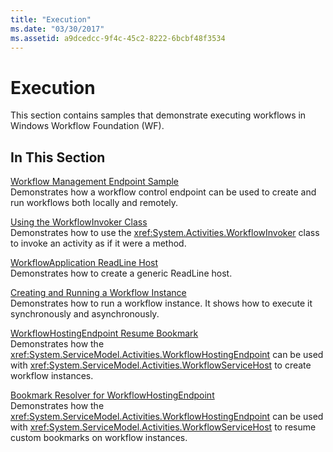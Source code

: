 ```yaml
---
title: "Execution"
ms.date: "03/30/2017"
ms.assetid: a9dcedcc-9f4c-45c2-8222-6bcbf48f3534
---
```

# Execution
This section contains samples that demonstrate executing workflows in Windows Workflow Foundation (WF).  
  
## In This Section  
 [Workflow Management Endpoint Sample](../../../../docs/framework/windows-workflow-foundation/samples/workflow-management-endpoint-sample.md)  
 Demonstrates how a workflow control endpoint can be used to create and run workflows both locally and remotely.  
  
 [Using the WorkflowInvoker Class](../../../../docs/framework/windows-workflow-foundation/samples/using-the-workflowinvoker-class.md)  
 Demonstrates how to use the <xref:System.Activities.WorkflowInvoker> class to invoke an activity as if it were a method.  
  
 [WorkflowApplication ReadLine Host](../../../../docs/framework/windows-workflow-foundation/samples/workflowapplication-readline-host.md)  
 Demonstrates how to create a generic ReadLine host.  
  
 [Creating and Running a Workflow Instance](../../../../docs/framework/windows-workflow-foundation/samples/creating-and-running-a-workflow-instance.md)  
 Demonstrates how to run a workflow instance. It shows how to execute it synchronously and asynchronously.  
  
 [WorkflowHostingEndpoint Resume Bookmark](../../../../docs/framework/windows-workflow-foundation/samples/workflowhostingendpoint-resume-bookmark.md)  
 Demonstrates how the <xref:System.ServiceModel.Activities.WorkflowHostingEndpoint> can be used with <xref:System.ServiceModel.Activities.WorkflowServiceHost> to create workflow instances.  
  
 [Bookmark Resolver for WorkflowHostingEndpoint](../../../../docs/framework/windows-workflow-foundation/samples/bookmark-resolver-for-workflowhostingendpoint.md)  
 Demonstrates how the <xref:System.ServiceModel.Activities.WorkflowHostingEndpoint> can be used with <xref:System.ServiceModel.Activities.WorkflowServiceHost> to resume custom bookmarks on workflow instances.
